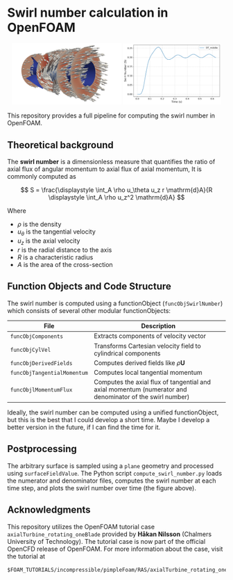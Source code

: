 # Swirl number calculation in OpenFOAM

<!-- ![Swirl number over time](docs/figures/swirl_number_plot.png)
![Swirl number over time](docs/figures/vectors.png) -->
<p align="center">
  <img src="docs/figures/vectors.png" alt="Velocity vectors" width="50%" />
  <img src="docs/figures/swirl_number_plot.png" alt="Swirl number over time" width="45%" />
</p>

This repository provides a full pipeline for computing the swirl number in OpenFOAM.

## Theoretical background

The **swirl number** is a dimensionless measure that quantifies the ratio of axial flux of angular momentum to axial flux of axial momentum, It is commonly computed as

$$ S = \frac{\displaystyle \int_A \rho u_\theta u_z r \mathrm{d}A}{R \displaystyle \int_A \rho u_z^2 \mathrm{d}A} $$

Where
* $\rho$ is the density
* $u_\theta$ is the tangential velocity
* $u_z$ is the axial velocity
* $r$ is the radial distance to the axis
* $R$ is a characteristic radius
* $A$ is the area of the cross-section



## Function Objects and Code Structure

The swirl number is computed using a functionObject (`funcObjSwirlNumber`) which consists of several other modular functionObjects:

| File                        | Description                                                                                              |
| --------------------------- | -------------------------------------------------------------------------------------------------------- |
| `funcObjComponents`         | Extracts components of velocity vector                                                                   |
| `funcObjCylVel`             | Transforms Cartesian velocity field to cylindrical components                                            |
| `funcObjDerivedFields`      | Computes derived fields like $\rho \mathbf{U}$                                                           |
| `funcObjTangentialMomentum` | Computes local tangential momentum                                                                       |
| `funcObjlMomentumFlux`      | Computes the axial flux of tangential and axial momentum (numerator and denominator of the swirl number) |

Ideally, the swirl number can be computed using a unified functionObject, but this is the best that I could develop a short time. Maybe I develop a better version in the future, if I can find the time for it.


## Postprocessing

The arbitrary surface is sampled using a `plane` geometry and processed using `surfaceFieldValue`. The Python script `compute_swirl_number.py` loads the numerator and denominator files, computes the swirl number at each time step, and plots the swirl number over time (the figure above).



## Acknowledgments

This repository utilizes the OpenFOAM tutorial case `axialTurbine_rotating_oneBlade` provided by **Håkan Nilsson** (Chalmers University of Technology). The tutorial case is now part of the official OpenCFD release of OpenFOAM. For more information about the case, visit the tutorial at

```
$FOAM_TUTORIALS/incompressible/pimpleFoam/RAS/axialTurbine_rotating_oneBlade/
```
